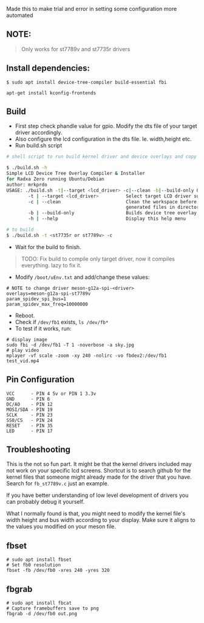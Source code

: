 Made this to make trial and error in setting some configuration more automated

## NOTE:
> Only works for st7789v and st7735r drivers

## Install dependencies:
```
$ sudo apt install device-tree-compiler build-essential fbi
```

```
apt-get install kconfig-frontends
```

## Build 
- First step check phandle value for gpio. Modify the dts file of your target driver accordingly.
- Also configure the lcd configuration in the dts file. Ie. width,height etc.
- Run build.sh script
```bash
# shell script to run build kernel driver and device overlays and copy them to destination

$ ./build.sh -h
Simple LCD Device Tree Overlay Compiler & Installer
for Radxa Zero running Ubuntu/Debian
author: mrkprdo
USAGE: ./build.sh -t|--target <lcd_driver> -c|--clean -b|--build-only OR -h|--help
        -t | --target <lcd_driver>          Select target LCD driver supported by linux kernel fbtft
        -c | --clean                        Clean the workspace before running, deletes previously
                                            generated files in directory
        -b | --build-only                   Builds device tree overlay and fbtft kernel drivers
        -h | --help                         Display this help menu

# to build
$ ./build.sh -t <st7735r or st7789v> -c
```
- Wait for the build to finish.
> TODO: Fix build to compile only target driver, now it compiles everything. lazy to fix it.
- Modify `/boot/uEnv.txt` and add/change these values:
```
# NOTE to change driver meson-g12a-spi-<driver>
overlays=meson-g12a-spi-st7789v 
param_spidev_spi_bus=1
param_spidev_max_freq=10000000
```
- Reboot.
- Check if `/dev/fb1` exists, `ls /dev/fb*`
- To test if it works, run:
```
# display image
sudo fbi -d /dev/fb1 -T 1 -noverbose -a sky.jpg
# play video
mplayer -vf scale -zoom -xy 240 -nolirc -vo fbdev2:/dev/fb1 test_vid.mp4
```

## Pin Configuration
```
VCC      - PIN 4 5v or PIN 1 3.3v
GND      - PIN 6
DC/AO    - PIN 12
MOSI/SDA - PIN 19
SCLK     - PIN 23
SS0/CS   - PIN 24
RESET    - PIN 35
LED      - PIN 17
```

## Troubleshooting
This is the not so fun part. It might be that the kernel drivers included may not work on your specific lcd screens. Shortcut is to search github for the kernel files that someone might already made for the driver that you have. Search for `fb_st7789v.c` just an example.

If you have better understanding of low level development of drivers you can probably debug it yourself.

What I normally found is that, you might need to modify the kernel file's width height and bus width according to your display. Make sure it aligns to the values you modified on your meson file.


## fbset
```
# sudo apt install fbset
# Set fb0 resolution
fbset -fb /dev/fb0 -xres 240 -yres 320
```

## fbgrab
```
# sudo apt install fbcat
# Capture framebuffers save to png
fbgrab -d /dev/fb0 out.png
```
